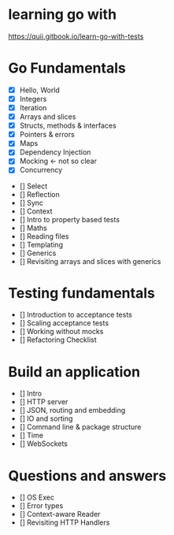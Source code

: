 # learning go with

https://quii.gitbook.io/learn-go-with-tests

# Go Fundamentals

- [x] Hello, World
- [x] Integers
- [x] Iteration
- [x] Arrays and slices
- [x] Structs, methods & interfaces
- [x] Pointers & errors
- [x] Maps
- [x] Dependency Injection
- [x] Mocking <- not so clear
- [x] Concurrency
- [] Select
- [] Reflection
- [] Sync
- [] Context
- [] Intro to property based tests
- [] Maths
- [] Reading files
- [] Templating
- [] Generics
- [] Revisiting arrays and slices with generics

# Testing fundamentals

- [] Introduction to acceptance tests
- [] Scaling acceptance tests
- [] Working without mocks
- [] Refactoring Checklist

# Build an application

- [] Intro
- [] HTTP server
- [] JSON, routing and embedding
- [] IO and sorting
- [] Command line & package structure
- [] Time
- [] WebSockets

# Questions and answers

- [] OS Exec
- [] Error types
- [] Context-aware Reader
- [] Revisiting HTTP Handlers
